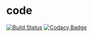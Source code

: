 # code
[![Build Status](https://travis-ci.org/PKGUMASTE19/code.svg?branch=master)](https://travis-ci.org/PKGUMASTE19/code)
[![Codacy Badge](https://api.codacy.com/project/badge/Grade/b0a1a4fbf77a47aba17a2267fba74c23)](https://www.codacy.com/app/PKGUMASTE19/code?utm_source=github.com&amp;utm_medium=referral&amp;utm_content=PKGUMASTE19/code&amp;utm_campaign=Badge_Grade)
